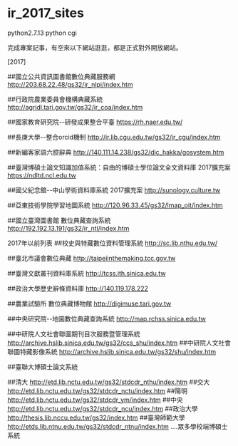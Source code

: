 # ir_2017_sites
python2.7.13  python cgi

完成專案記事，有空來以下網站逛逛，都是正式對外開放網站。

[2017]

##國立公共資訊圖書館數位典藏服務網 
http://203.68.22.48/gs32/ir_nlpi/index.htm

##行政院農業委員會機構典藏系統
http://agridl.tari.gov.tw/gs32/ir_coa/index.htm

##國家教育研究院--研發成果整合平臺
https://rh.naer.edu.tw/

##長庚大學--整合orcid機制
http://ir.lib.cgu.edu.tw/gs32/ir_cgu/index.htm

##新編客家語六腔辭典
http://140.111.14.238/gs32/dic_hakka/gosystem.htm

##臺灣博碩士論文知識加值系統：自由的博碩士學位論文全文資料庫 2017擴充案
https://ndltd.ncl.edu.tw

##國父紀念館--中山學術資料庫系統 2017擴充案
http://sunology.culture.tw

##亞東技術學院學習地圖系統
http://120.96.33.45/gs32/lmap_oit/index.htm

##國立臺灣圖書館 數位典藏查詢系統
http://192.192.13.191/gs32/ir_ntl/index.htm


2017年以前列表
##校史與特藏數位資料管理系統
http://sc.lib.nthu.edu.tw/

##臺北市議會數位典藏
http://taipeiinthemaking.tcc.gov.tw

##臺灣文獻叢刊資料庫系統
http://tcss.ith.sinica.edu.tw

##政治大學歷史辭條資料庫
http://140.119.178.222

##農業試驗所 數位典藏博物館
http://digimuse.tari.gov.tw

##中央研究院--地圖數位典藏查詢系統
http://map.rchss.sinica.edu.tw

##中研院人文社會聯圖期刊目次服務暨管理系統
http://archive.hslib.sinica.edu.tw/gs32/ccs_shu/index.htm
##中研院人文社會聯圖特藏影像系統
http://archive.hslib.sinica.edu.tw/gs32/shu/index.htm

##臺聯大博碩士論文系統

##清大
http://etd.lib.nctu.edu.tw/gs32/stdcdr_nthu/index.htm
##交大
http://etd.lib.nctu.edu.tw/gs32/stdcdr_nctu/index.htm
##陽明
http://etd.lib.nctu.edu.tw/gs32/stdcdr_ym/index.htm
##中央
http://etd.lib.nctu.edu.tw/gs32/stdcdr_ncu/index.htm
##政治大學
http://thesis.lib.nccu.edu.tw/gs32/index.htm
##臺灣師範大學
http://etds.lib.ntnu.edu.tw/gs32/stdcdr_ntnu/index.htm
....眾多學校端博碩士系統













